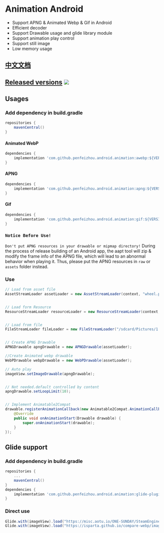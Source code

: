 # Animation Android
* Support APNG & Animated Webp & Gif in Android
* Efficient decoder
* Support Drawable usage and glide library module
* Support animation play control
* Support still image
* Low memory usage

## [中文文档](https://github.com/penfeizhou/APNG4Android/blob/master/README-zh_CN.md)

## [Released versions](https://github.com/penfeizhou/APNG4Android/releases) ![](https://img.shields.io/maven-central/v/com.github.penfeizhou.android.animation/glide-plugin)

## Usages

### Add dependency in build.gradle

```gradle
repositories {
    mavenCentral()
}
```
#### Animated WebP
```gradle
dependencies {
    implementation 'com.github.penfeizhou.android.animation:awebp:${VERSION}'
}
```
#### APNG
```gradle
dependencies {
    implementation 'com.github.penfeizhou.android.animation:apng:${VERSION}'
}
```
#### Gif
```gradle
dependencies {
    implementation 'com.github.penfeizhou.android.animation:gif:${VERSION}'
}
```

### `Notice Before Use!`
`Don't put APNG resources in your drawable or mipmap directory!` During the process of release building of an Android app, the aapt tool will zip & modify the frame info of the APNG file, which will lead to an abnormal behavior when playing it. Thus, please put the APNG resources in `raw` or `assets` folder instead.

### Use

```java
// Load from asset file
AssetStreamLoader assetLoader = new AssetStreamLoader(context, "wheel.png");


// Load form Resource
ResourceStreamLoader resourceLoader = new ResourceStreamLoader(context, R.drawable.sample);


// Load from file
FileStreamLoader fileLoader = new FileStreamLoader("/sdcard/Pictures/1.webp");


// Create APNG Drawable
APNGDrawable apngDrawable = new APNGDrawable(assetLoader);

//Create Animated webp drawable
WebPDrawable webpDrawable = new WebPDrawable(assetLoader);

// Auto play
imageView.setImageDrawable(apngDrawable);


// Not needed.default controlled by content
apngDrawable.setLoopLimit(10);


// Implement Animatable2Compat
drawable.registerAnimationCallback(new Animatable2Compat.AnimationCallback() {
    @Override
    public void onAnimationStart(Drawable drawable) {
        super.onAnimationStart(drawable);
    }
});
```
## Glide support

### Add dependency in build.gradle

```gradle
repositories {
    ...
    mavenCentral()
}
dependencies {
    implementation 'com.github.penfeizhou.android.animation:glide-plugin:${VERSION}'
}
```
### Direct use

```java
Glide.with(imageView).load("https://misc.aotu.io/ONE-SUNDAY/SteamEngine.png").into(imageView);
Glide.with(imageView).load("https://isparta.github.io/compare-webp/image/gif_webp/webp/2.webp").into(imageView);
```
